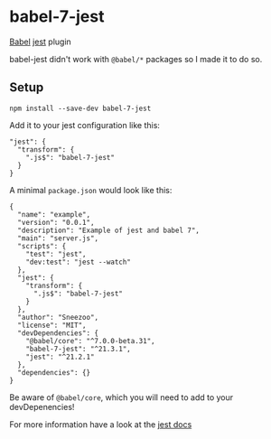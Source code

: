 # babel-7-jest
[Babel](https://github.com/babel/babel) [jest](https://github.com/facebook/jest)
plugin

babel-jest didn't work with `@babel/*` packages so I made it to do so.

## Setup

```
npm install --save-dev babel-7-jest
```

Add it to your jest configuration like this:
```
"jest": {
  "transform": {
    ".js$": "babel-7-jest"
  }
}
```

A minimal `package.json` would look like this:
```
{
  "name": "example",
  "version": "0.0.1",
  "description": "Example of jest and babel 7",
  "main": "server.js",
  "scripts": {
    "test": "jest",
    "dev:test": "jest --watch"
  },
  "jest": {
    "transform": {
      ".js$": "babel-7-jest"
    }
  },
  "author": "Sneezoo",
  "license": "MIT",
  "devDependencies": {
    "@babel/core": "^7.0.0-beta.31",
    "babel-7-jest": "^21.3.1",
    "jest": "^21.2.1"
  },
  "dependencies": {}
}
```
Be aware of `@babel/core`, which you will need to add to your devDepenencies!

For more information have a look at the
[jest docs](http://facebook.github.io/jest/docs/configuration.html#transform-object-string-string)
